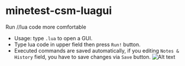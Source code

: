 # minetest-csm-luagui
Run //lua code more comfortable  
* Usage: type `.lua` to open a GUI.
* Type lua code in upper field then press `Run!` button.
* Executed commands are saved automatically, if you editing `Notes & History` field, you have to save changes via `Save` button.
![Alt text](/screenshotv.png?raw=true)
